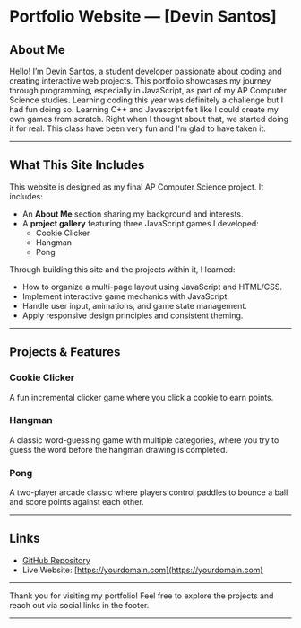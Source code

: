 # Portfolio Website — [Devin Santos]

## About Me

Hello! I’m Devin Santos, a student developer passionate about coding and creating interactive web projects. This portfolio showcases my journey through programming, especially in JavaScript, as part of my AP Computer Science studies. Learning coding this year was definitely a challenge but I had fun doing so. Learning C++ and Javascript felt like I could create my own games from scratch. Right when I thought about that, we started doing it for real. This class have been very fun and I'm glad to have taken it. 

---

## What This Site Includes

This website is designed as my final AP Computer Science project. It includes:

- An **About Me** section sharing my background and interests.
- A **project gallery** featuring three JavaScript games I developed:
  - Cookie Clicker
  - Hangman
  - Pong

Through building this site and the projects within it, I learned:

- How to organize a multi-page layout using JavaScript and HTML/CSS.
- Implement interactive game mechanics with JavaScript.
- Handle user input, animations, and game state management.
- Apply responsive design principles and consistent theming.

---

## Projects & Features

### Cookie Clicker

A fun incremental clicker game where you click a cookie to earn points.

### Hangman

A classic word-guessing game with multiple categories, where you try to guess the word before the hangman drawing is completed.

### Pong

A two-player arcade classic where players control paddles to bounce a ball and score points against each other.

---

## Links

- [GitHub Repository](https://github.com/Devdadude/Final-Project-Portfolio)
- Live Website: [https://yourdomain.com](https://yourdomain.com)

---

Thank you for visiting my portfolio! Feel free to explore the projects and reach out via social links in the footer.

---
